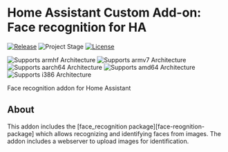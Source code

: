 # Home Assistant Custom Add-on: Face recognition for HA

[![Release][release-shield]][release]
![Project Stage][project-stage-shield]
[![License][license-shield]](LICENSE.md)

![Supports armhf Architecture][armhf-shield]
![Supports armv7 Architecture][armv7-shield]
![Supports aarch64 Architecture][aarch64-shield]
![Supports amd64 Architecture][amd64-shield]
![Supports i386 Architecture][i386-shield]

Face recognition addon for Home Assistant

## About

This addon includes the [face_recognition package][face-reognition-package]
which allows recognizing and identifying faces from images. The addon includes
a webserver to upload images for identification.

[face-recognition-package]: https://github.com/ageitgey/face_recognition
[project-stage-shield]: https://img.shields.io/badge/project%20stage-experimental-yellow.svg
[release-shield]: https://img.shields.io/badge/version-v0.4.1-blue.svg
[release]: https://github.com/engrbm87/appdaemon-with-face-recognition/tree/0.4.1
[license-shield]: https://img.shields.io/github/license/hassio-addons/addon-example.svg

[aarch64-shield]: https://img.shields.io/badge/aarch64-yes-green.svg
[amd64-shield]: https://img.shields.io/badge/amd64-yes-green.svg
[armhf-shield]: https://img.shields.io/badge/armhf-yes-green.svg
[armv7-shield]: https://img.shields.io/badge/armv7-yes-green.svg
[i386-shield]: https://img.shields.io/badge/i386-yes-green.svg
